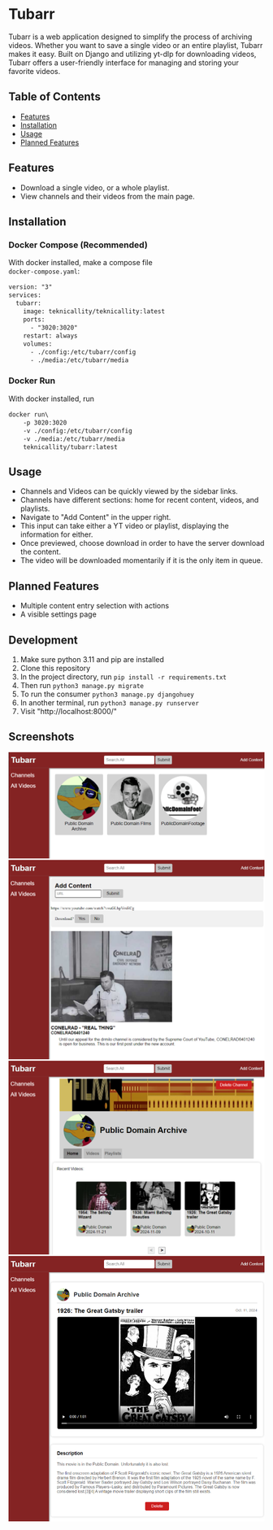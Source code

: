 
# Tubarr

Tubarr is a web application designed to simplify the process of archiving videos. 
Whether you want to save a single video or an entire playlist, Tubarr makes it easy. 
Built on Django and utilizing yt-dlp for downloading videos, Tubarr offers a user-friendly interface for managing and storing your favorite videos.

## Table of Contents

- [Features](#features)
- [Installation](#installation)
- [Usage](#usage)
- [Planned Features](#planned-features)

## Features

- Download a single video, or a whole playlist.
- View channels and their videos from the main page.

## Installation
### Docker Compose (Recommended)
With docker installed, make a compose file\
`docker-compose.yaml`:
```
version: "3"
services:
  tubarr:
    image: teknicallity/teknicallity:latest
    ports:
      - "3020:3020"
    restart: always
    volumes:
      - ./config:/etc/tubarr/config
      - ./media:/etc/tubarr/media
```

### Docker Run
With docker installed, run
```
docker run\
    -p 3020:3020
    -v ./config:/etc/tubarr/config
    -v ./media:/etc/tubarr/media
    teknicallity/tubarr:latest
```

## Usage

- Channels and Videos can be quickly viewed by the sidebar links.
- Channels have different sections: home for recent content, videos, and playlists.
- Navigate to "Add Content" in the upper right.
- This input can take either a YT video or playlist, displaying the information for either.
- Once previewed, choose download in order to have the server download the content.
- The video will be downloaded momentarily if it is the only item in queue.


## Planned Features

- Multiple content entry selection with actions
- A visible settings page

## Development
1. Make sure python 3.11 and pip are installed
2. Clone this repository
3. In the project directory, run ```pip install -r requirements.txt```
4. Then run ```python3 manage.py migrate```
5. To run the consumer ```python3 manage.py djangohuey```
6. In another terminal, run ```python3 manage.py runserver```
7. Visit "http://localhost:8000/"

## Screenshots

![Home Page](./documentation/screenshots/home-page.png?raw=true "Home Page")
![Add Page](./documentation/screenshots/add-page.png?raw=true "Add Page")
![Channel Page](./documentation/screenshots/channel-page.png?raw=true "Channel Page")
![Video Page](./documentation/screenshots/video-page.png?raw=true "Video Page")